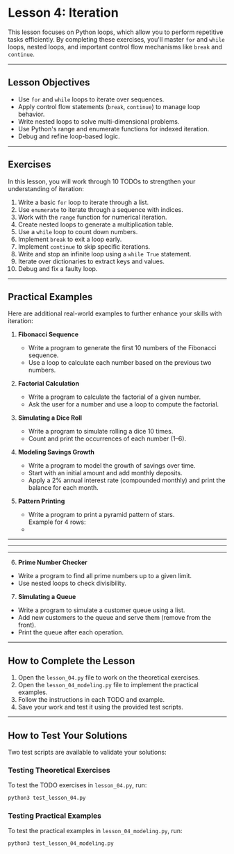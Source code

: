 # Lesson 4: Iteration

This lesson focuses on Python loops, which allow you to perform repetitive tasks efficiently. By completing these exercises, you'll master `for` and `while` loops, nested loops, and important control flow mechanisms like `break` and `continue`.

---

## Lesson Objectives
- Use `for` and `while` loops to iterate over sequences.
- Apply control flow statements (`break`, `continue`) to manage loop behavior.
- Write nested loops to solve multi-dimensional problems.
- Use Python's range and enumerate functions for indexed iteration.
- Debug and refine loop-based logic.

---

## Exercises
In this lesson, you will work through 10 TODOs to strengthen your understanding of iteration:
1. Write a basic `for` loop to iterate through a list.
2. Use `enumerate` to iterate through a sequence with indices.
3. Work with the `range` function for numerical iteration.
4. Create nested loops to generate a multiplication table.
5. Use a `while` loop to count down numbers.
6. Implement `break` to exit a loop early.
7. Implement `continue` to skip specific iterations.
8. Write and stop an infinite loop using a `while True` statement.
9. Iterate over dictionaries to extract keys and values.
10. Debug and fix a faulty loop.

---

## Practical Examples
Here are additional real-world examples to further enhance your skills with iteration:

1. **Fibonacci Sequence**  
   - Write a program to generate the first 10 numbers of the Fibonacci sequence.  
   - Use a loop to calculate each number based on the previous two numbers.

2. **Factorial Calculation**  
   - Write a program to calculate the factorial of a given number.  
   - Ask the user for a number and use a loop to compute the factorial.

3. **Simulating a Dice Roll**  
   - Write a program to simulate rolling a dice 10 times.  
   - Count and print the occurrences of each number (1–6).

4. **Modeling Savings Growth**  
   - Write a program to model the growth of savings over time.  
   - Start with an initial amount and add monthly deposits.  
   - Apply a 2% annual interest rate (compounded monthly) and print the balance for each month.

5. **Pattern Printing**  
   - Write a program to print a pyramid pattern of stars.  
   Example for 4 rows:  
   *
  ***
 *****
*******

6. **Prime Number Checker**  
- Write a program to find all prime numbers up to a given limit.  
- Use nested loops to check divisibility.

7. **Simulating a Queue**  
- Write a program to simulate a customer queue using a list.  
- Add new customers to the queue and serve them (remove from the front).  
- Print the queue after each operation.

---

## How to Complete the Lesson
1. Open the `lesson_04.py` file to work on the theoretical exercises.
2. Open the `lesson_04_modeling.py` file to implement the practical examples.
3. Follow the instructions in each TODO and example.
4. Save your work and test it using the provided test scripts.

---

## How to Test Your Solutions
Two test scripts are available to validate your solutions:

### Testing Theoretical Exercises
To test the TODO exercises in `lesson_04.py`, run:
```bash
python3 test_lesson_04.py
```
### Testing Practical Examples
To test the practical examples in `lesson_04_modeling.py`, run:
```bash
python3 test_lesson_04_modeling.py
```

